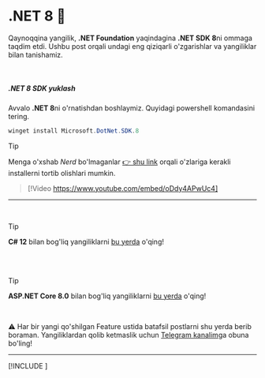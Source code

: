 # .NET 8 :tada:

Qaynoqqina yangilik, **.NET Foundation** yaqindagina **.NET SDK 8**ni ommaga taqdim etdi. Ushbu post orqali undagi eng qiziqarli o'zgarishlar va yangiliklar bilan tanishamiz.

<br/>

##### .NET 8 SDK yuklash 
Avvalo **.NET 8**ni o'rnatishdan boshlaymiz. Quyidagi powershell komandasini tering.

```powershell
winget install Microsoft.DotNet.SDK.8
```

> [!TIP]
> Menga o'xshab *Nerd* bo'lmaganlar [👉 shu link](https://dotnet.microsoft.com/en-us/download/dotnet/8.0) orqali o'zlariga kerakli installerni tortib olishlari mumkin.

> [!Video https://www.youtube.com/embed/oDdy4APwUc4]
---

<br/>

> [!TIP]
> **C# 12** bilan bog'liq yangiliklarni [bu yerda](../csharp/csharp-12.md) o'qing!

<br/>

<br/>

> [!TIP]
> **ASP.NET Core 8.0** bilan bog'liq yangiliklarni [bu yerda](../dotnet/aspnetcore-8.md) o'qing!

<br/>

:warning: Har bir yangi qo'shilgan Feature ustida batafsil postlarni shu yerda berib boraman. Yangiliklardan qolib ketmaslik uchun [Telegram kanalim](https://t.me/wahidsblog)ga obuna bo'ling!

---

[!INCLUDE [<author>](../authors/wahid_abduhakimov.html)]
